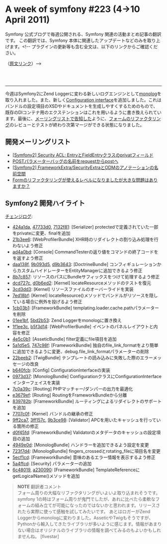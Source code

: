 A week of symfony #223 (4->10 April 2011)
=========================================

Symfony 公式ブログで毎週公開される、Symfony 関連の活動まとめ記事の翻訳です。
この翻訳では、Symfony 本体に関連したアップデートなどのみを取り上げます。<!-- プラグインの更新等も含む全文は、以下のリンクからご確認ください。

（[原文リンク]()）-->

<br />
<br />
<hr />

今週はSymfony2にZend Loggerに変わる新しいログエンジンとして[monolog](https://github.com/symfony/symfony/commit/01ee1bfed114618e51537db14331926563eac9be)を取り入れました。また、新しく[Configuration interface](https://github.com/symfony/symfony/commit/b640fcb0f0d44f637f7468309440aea591dc17df)を追加しました。これはバンドルの設定項目のXSDやドキュメントを生成しやすくするためのもので、既存のDIコンテナ用のエクステンションはこれを用いるように書き換えられています。最後に、[メーリングリストで告知した](https://groups.google.com/forum/#!topic/symfony-devs/n7XuavSq9Zk)ように、[フォームのリファクタリング](https://github.com/symfony/symfony/pull/399)のレビューとテストが終わり次第マージができる状態になりました。

 
開発メーリングリスト
------------------------

  * [\[Symfony2\] Security ACL: EntryとFieldEntryクラスのprivatフィールド](https://groups.google.com/forum/#!topic/symfony-devs/Vue58AZefH0)
  * [POSTパラメーターバッグの名前をrequestからpostへ](https://groups.google.com/forum/#!topic/symfony-devs/WcktqVOMdfw)
  * [\[Symfony2\] FrameworkExtra/SecurityExtraとODMのアノテーションの名前空間](https://groups.google.com/forum/#!topic/symfony-devs/wdA6GTBrsCA)
  * [Formのリファクタリングが使えるレベルになりましたが大きな問題はありますか？](https://groups.google.com/forum/#!topic/symfony-devs/n7XuavSq9Zk)

Symfony2 開発ハイライト
-------------------------------

[チェンジログ](http://github.com/symfony/symfony/commits/master):

  * [424a1da](http://github.com/symfony/symfony/commit/424a1dad2784ca1b14b767f55ff522ca302e4594 "424a1dad2784ca1b14b767f55ff522ca302e4594 commit on github"), [47733d0](http://github.com/symfony/symfony/commit/47733d08a11f77d1ba104eee48c7d600a6371870 "47733d08a11f77d1ba104eee48c7d600a6371870 commit on github"), [7132f81](http://github.com/symfony/symfony/commit/7132f81d14dda4e5c8fff65b166a4829e362291f "7132f81d14dda4e5c8fff65b166a4829e362291f commit on github"): \[Serializer\] protectedで定義されていた一部をprivateに変更、finalを追加
  * [21b3ee6](http://github.com/symfony/symfony/commit/21b3ee678370eaac80339eb1971553cd6718ba8f "21b3ee678370eaac80339eb1971553cd6718ba8f commit on github"): \[WebProfilerBundle\] XHR時のリダイレクトの割り込み処理を行わないよう修正
  * [ad4a0bd](http://github.com/symfony/symfony/commit/ad4a0bda1c08652fa9006d16611335c1f0348f09 "ad4a0bda1c08652fa9006d16611335c1f0348f09 commit on github"): \[Console\] CommandTesterの返り値をコマンドの終了コードをを返すよう修正
  * [daa138f](http://github.com/symfony/symfony/commit/daa138ffc8465125c1789aa72bd871d649a31fa7 "daa138ffc8465125c1789aa72bd871d649a31fa7 commit on github"), [9b093d5](http://github.com/symfony/symfony/commit/9b093d53ae7b0a443f777578aa89cced18f4a45c "9b093d53ae7b0a443f777578aa89cced18f4a45c commit on github"), [d9b3643](http://github.com/symfony/symfony/commit/d9b3643d476e2b95446901f91686bfe37f947aa2 "d9b3643d476e2b95446901f91686bfe37f947aa2 commit on github"): \[DoctrineBundle\] コンフィギュレーションからカスタムハイドレーターをEntityManagerに追加できるよう修正
  * [8b7c857](http://github.com/symfony/symfony/commit/8b7c857ef3b8f0f88522528e19f4489dfd36cae2 "8b7c857ef3b8f0f88522528e19f4489dfd36cae2 commit on github"): リソースのパスにBundleサフィックスをつけて処理するよう修正
  * [dcd727c](http://github.com/symfony/symfony/commit/dcd727c0925bc535db0142c9d7d00fe48b01f886 "dcd727c0925bc535db0142c9d7d00fe48b01f886 commit on github"), [d0b6ed2](http://github.com/symfony/symfony/commit/d0b6ed2bb6500b4165a3570d9a2f2ee28cd29b9f "d0b6ed2bb6500b4165a3570d9a2f2ee28cd29b9f commit on github"): \[Kernel\] locateResourceメソッドのテストを復元
  * [3cd3dd3](http://github.com/symfony/symfony/commit/3cd3dd39ba727e930db0936eb7bba2dbef168143 "3cd3dd39ba727e930db0936eb7bba2dbef168143 commit on github"): \[Kernel\] リソースファイルのオーバーライドを実装
  * [7ed18bf](http://github.com/symfony/symfony/commit/7ed18bf8294fa6b40e473749890d7e36185e451c "7ed18bf8294fa6b40e473749890d7e36185e451c commit on github"): \[Kernel\] locateResource()メソッドでバンドルがリソースを隠している場合に例外を投げるよう修正
  * [1cb03b1](http://github.com/symfony/symfony/commit/1cb03b1448b04c88814b0e99a82e2fde876d53f6 "1cb03b1448b04c88814b0e99a82e2fde876d53f6 commit on github"): \[FrameworkBundle\] templating.loader.cache.pathパラメーターを削除
  * [01ee1bf](http://github.com/symfony/symfony/commit/01ee1bfed114618e51537db14331926563eac9be "01ee1bfed114618e51537db14331926563eac9be commit on github"), [5bd2b53](http://github.com/symfony/symfony/commit/5bd2b53cb8c85debebd952c7a488c551182e8d5c "5bd2b53cb8c85debebd952c7a488c551182e8d5c commit on github"): Zend Loggerをmonologに置き換え
  * [1f1ee3c](http://github.com/symfony/symfony/commit/1f1ee3cb011cd0652a30c0a0a7a8113bcdd6a3d8 "1f1ee3cb011cd0652a30c0a0a7a8113bcdd6a3d8 commit on github"), [b5f3d14](http://github.com/symfony/symfony/commit/b5f3d14714d25c96787cfc89669049b78460f48d "b5f3d14714d25c96787cfc89669049b78460f48d commit on github"): \[WebProfilerBundle\] イベントのパネルレイアウトと内容を修正
  * [4e5c0b1](http://github.com/symfony/symfony/commit/4e5c0b1da98d19db3526c3a4cafbd0fa1e6f8ff6 "4e5c0b1da98d19db3526c3a4cafbd0fa1e6f8ff6 commit on github"): \[AsseticBundle\] filter定義にfile項目を追加
  * [5a1d5e5](http://github.com/symfony/symfony/commit/5a1d5e5082b7758998ae04abe88ccd6c84055c9a "5a1d5e5082b7758998ae04abe88ccd6c84055c9a commit on github"), [747c98f](http://github.com/symfony/symfony/commit/747c98f178f08f454830174005bc998465b199e0 "747c98f178f08f454830174005bc998465b199e0 commit on github"): \[FrameworkBundle\] 独自のfile_link_formatをより簡単に追加できるように変更、debug.file_link_formatパラメーターの削除
  * [22beeb2](http://github.com/symfony/symfony/commit/22beeb2549f6801630b0243a206b554f10338643 "22beeb2549f6801630b0243a206b554f10338643 commit on github"): \[TwigBundle\] テンプレートの読み込みに失敗した際のエラーメッセージの改良
  * [b640fcb](http://github.com/symfony/symfony/commit/b640fcb0f0d44f637f7468309440aea591dc17df "b640fcb0f0d44f637f7468309440aea591dc17df commit on github"): \[Config\] ConfigurationInterfaceの実装
  * [0973d37](http://github.com/symfony/symfony/commit/0973d37202a8f43370396a6c16b85802084f5b32 "0973d37202a8f43370396a6c16b85802084f5b32 commit on github"): \[MonologBundle\] ConfigurationクラスにConfigurationInterfaceインターフェイスを実装
  * [7c0a39c](http://github.com/symfony/symfony/commit/7c0a39c353e31ccfd9ea6325e7edc7f6f54d4b3d "7c0a39c353e31ccfd9ea6325e7edc7f6f54d4b3d commit on github"): \[Routing\] PHPマッチャー/ダンパーの出力を最適化
  * [e3679ef](http://github.com/symfony/symfony/commit/e3679ef44f0f20fd3b9ec13555908e6497826950 "e3679ef44f0f20fd3b9ec13555908e6497826950 commit on github"): \[Routing\] RoutingをFrameworkBundleから分離
  * [839782b](http://github.com/symfony/symfony/commit/839782b6e4a7c22d531e065a9867cec661892d31 "839782b6e4a7c22d531e065a9867cec661892d31 commit on github"): \[FrameworkBundle\] ルーティングによるリダイレクトのサポートを追加
  * [7707c0f](http://github.com/symfony/symfony/commit/7707c0f2516f38f30a1ca8f42de7b66ad7d37b6e "7707c0f2516f38f30a1ca8f42de7b66ad7d37b6e commit on github"): \[Kernel\] バンドルの継承の修正
  * [9ff2ca7](http://github.com/symfony/symfony/commit/9ff2ca7f1dc2785c4efe791cf4d195d91f24c36f "9ff2ca7f1dc2785c4efe791cf4d195d91f24c36f commit on github"), [3ff157c](http://github.com/symfony/symfony/commit/3ff157c8a5b42de866975067d44de4726bb581bc "3ff157c8a5b42de866975067d44de4726bb581bc commit on github"), [9b3ce98](http://github.com/symfony/symfony/commit/9b3ce9843228753264e08fbc375d23b037b21b86 "9b3ce9843228753264e08fbc375d23b037b21b86 commit on github"): \[Validator\] APCを用いたキャッシュを行っている箇所の修正
  * [d0f45fd](http://github.com/symfony/symfony/commit/d0f45fd3b60632ffac3d3678afaa98e09255ca61 "d0f45fd3b60632ffac3d3678afaa98e09255ca61 commit on github"): \[FrameworkBundle\] Validatorのメタデータのキャッシュの設定項目の追加
  * [4949e0d](http://github.com/symfony/symfony/commit/4949e0d1edc23c76783909c06089c50e3bc72f7a "4949e0d1edc23c76783909c06089c50e3bc72f7a commit on github"): \[MonologBundle\] ハンドラーを追加できるよう設定を変更
  * [723f7d4](http://github.com/symfony/symfony/commit/723f7d46b70fe398993b7c1f4ff888e5f951f712 "723f7d46b70fe398993b7c1f4ff888e5f951f712 commit on github"): \[MonologBundle\] fingers_crossedとrotating_fileに項目名を変更
  * [5ecf1cd](http://github.com/symfony/symfony/commit/5ecf1cd1d1a45a299d5f61c6b96c2a50f70ffe9c "5ecf1cd1d1a45a299d5f61c6b96c2a50f70ffe9c commit on github"): \[FrameworkBundle\] 意味のあるエラー情報を表示するよう修正
  * [5a4ffcd](http://github.com/symfony/symfony/commit/5a4ffcd8b6d6b561f8fdf949822c8e259d16cb16 "5a4ffcd8b6d6b561f8fdf949822c8e259d16cb16 commit on github"): \[Security\] パラメーターの追加
  * [6c48019](http://github.com/symfony/symfony/commit/6c4801945ed7f16ebc884abf10b0dc4add9e16e0 "6c4801945ed7f16ebc884abf10b0dc4add9e16e0 commit on github"), [a230090](http://github.com/symfony/symfony/commit/a230090537b593ed27434c0cc42f5d0ab326e143 "a230090537b593ed27434c0cc42f5d0ab326e143 commit on github"): \[FrameworkBundle\] TemplateReferenceにgetLogicalName()メソッドを追加


> **NOTE**
> 翻訳者コメント<br />
> フォーム周りの大幅なリファクタリングがいよいよ取り込まれそうです。symfony 1の時はフォーム周りが鬼門でしたが、あれに比べたら柔軟なフォームの組み立てが可能になったのではないかと思われます。リリースされたら実際に使って感触を試してみたいです。
> あとはロガーがZend Loggerからmonologに変わりました。AsseticやTwigもそうですが、Pythonから輸入してきたライブラリが多いように感じます。情報があまりない場合はオリジナルのライブラリの情報を調べてみるのもよいかもしれませんね。
> [fivestar]

